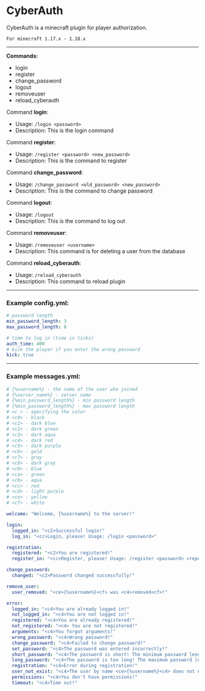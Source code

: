 # CyberAuth 
CyberAuth is a minecraft plugin for player authorization.

`For minecraft 1.17.x - 1.18.x`

---
**Commands:**
- login
- register
- change_password
- logout
- removeuser
- reload_cyberauth

Command **login**:
- Usage: `/login <password>`
- Description: This is the login command

Command **register**:
- Usage: `/register <password> <new_password>`
- Description: This is the command to register

Command **change_password**:
- Usage: `/change_password <old_password> <new_password>`
- Description: This is the command to change password

Command **logout**:
- Usage: `/logout`
- Description: This is the command to log out

Command **removeuser**:
- Usage: `/removeuser <username>`
- Description: This command is for deleting a user from the database

Command **reload_cyberauth**:
- Usage: `/reload_cyberauth`
- Description: This command to reload plugin

---
### Example config.yml:
```yml
# password length
min_password_length: 3
max_password_length: 8

# time to log in (time in ticks)
auth_time: 400
# kick the player if you enter the wrong password
kick: true
```
___
### Example messages.yml:
```yml
# {%username%} - the name of the user who joined
# {%server_name%} - server name
# {%min_password_length%} - min password length
# {%min_password_length%} - max password length
# <c > - specifying the color
# <c0> - black
# <c1> - dark blue
# <c2> - dark green
# <c3> - dark aqua
# <c4> - dark red
# <c5> - dark purple
# <c6> - gold
# <c7> - gray
# <c8> - dark gray
# <c9> - blue
# <ca> - green
# <cb> - aqua
# <cc> - red
# <cd> - light purple
# <ce> - yellow
# <cf> - white

welcome: "Welcome, {%username%} to the server!"

login:
  logged_in: "<c2>Successful login!"
  log_in: "<cc>Login, please! Usage: /login <password>"

registration:
  registered: "<c2>You are registered!"
  register_in: "<cc>Register, please! Usage: /register <password> <repeat_password>"

change_password:
  changed: "<c2>Password changed successfully!"

remove_user:
  user_removed: "<ce>{%username%}<cf> was <c4>removed<cf>!"

error:
  logged_in: "<c4>You are already logged in!"
  not_logged_in: "<c4>You are not logged in!"
  registered: "<c4>You are already registered!"
  not_registered: "<c4> You are not registered!"
  arguments: "<c4>You forgot arguments!"
  wrong_password: "<c4>Wrong password!"
  change_password: "<c4>Failed to change password!"
  set_password: "<c4>The password was entered incorrectly!"
  short_password: "<c4>The password is short! The minimum password length is {%min_password_length%}"
  long_password: "<c4>The password is too long! The maximum password length is {%max_password_length%}"
  registration: "<c4>Error during registration!"
  user_not_exist: "<c4>The user by name <ce>{%username%}<c4> does not exist."
  permissions: "<c4>You don't have permissions!"
  timeout: "<c4>Time out!"
```